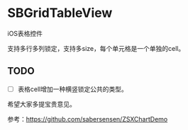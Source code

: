 # SBGridTableView

iOS表格控件

支持多行多列锁定，支持多size，每个单元格是一个单独的cell。


## TODO

- [ ] 表格cell增加一种横竖锁定公共的类型。




希望大家多提宝贵意见。

参考：https://github.com/sabersensen/ZSXChartDemo
